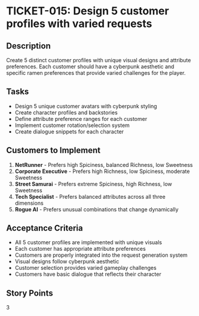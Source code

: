 # TICKET-015: Design 5 customer profiles with varied requests

## Description
Create 5 distinct customer profiles with unique visual designs and attribute preferences. Each customer should have a cyberpunk aesthetic and specific ramen preferences that provide varied challenges for the player.

## Tasks
- Design 5 unique customer avatars with cyberpunk styling
- Create character profiles and backstories
- Define attribute preference ranges for each customer
- Implement customer rotation/selection system
- Create dialogue snippets for each character

## Customers to Implement
1. **NetRunner** - Prefers high Spiciness, balanced Richness, low Sweetness
2. **Corporate Executive** - Prefers high Richness, low Spiciness, moderate Sweetness
3. **Street Samurai** - Prefers extreme Spiciness, high Richness, low Sweetness
4. **Tech Specialist** - Prefers balanced attributes across all three dimensions
5. **Rogue AI** - Prefers unusual combinations that change dynamically

## Acceptance Criteria
- All 5 customer profiles are implemented with unique visuals
- Each customer has appropriate attribute preferences
- Customers are properly integrated into the request generation system
- Visual designs follow cyberpunk aesthetic
- Customer selection provides varied gameplay challenges
- Customers have basic dialogue that reflects their character

## Story Points
3 
